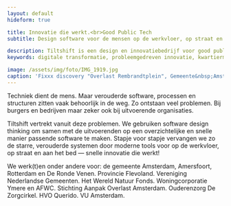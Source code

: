 ```yaml
---
layout: default
hideform: true

title: Innovatie die werkt.<br>Good Public Tech
subtitle: Design software voor de mensen op de werkvloer, op straat en aan het bed.

description: Tiltshift is een design en innovatiebedrijf voor good public tech. We gebruiken software design thinking om samen software te maken. We ontwerpen innovatieve publieke digitale diensten, geven inzicht in processen en maken handige digitale tools.
keywords: digitale transformatie, probleemgedreven innovatie, kwartiermaker, human centered design, software design thinking, service design, lean startup, lean ux, agile development, xp, scrum, labs, apps, projecten, advies, consultancy, publieke sector, mens centraal, common ground, open source

image: /assets/img/foto/IMG_1919.jpg
caption: 'Fixxx discovery "Overlast Rembrandtplein", Gemeente&nbsp;Amsterdam'
---
```

Techniek dient de mens. Maar verouderde software, processen en structuren zitten vaak behoorlijk in de weg. Zo ontstaan veel problemen. Bij burgers en bedrijven maar zeker ook bij uitvoerende organisaties.

Tiltshift vertrekt vanuit deze problemen. We gebruiken software design thinking om samen met de uitvoerenden op een overzichtelijke en snelle manier passende software te maken. Stapje voor stapje vervangen we zo de starre, verouderde systemen door moderne tools voor op de werkvloer, op straat en aan het bed — snelle innovatie die werkt!

We werk(t)en onder andere voor: de gemeente Amsterdam, Amersfoort, Rotterdam en De Ronde Venen. Provincie Flevoland. Vereniging Nederlandse Gemeenten. Het Wereld Natuur Fonds. Woningcorporatie Ymere en AFWC. Stichting Aanpak Overlast Amsterdam. Ouderenzorg De Zorgcirkel. HVO Querido. VU Amsterdam. 

<!-- tools voor op straat -->
<!-- tools op maat -->
<!-- software, processen, organisatie -->
<!-- software design thinking -->
<!-- Fixxx -->
<!-- snelle innovatie die werkt -->
<!-- probleemgedreven innovatie -->
<!-- human centered design -->


